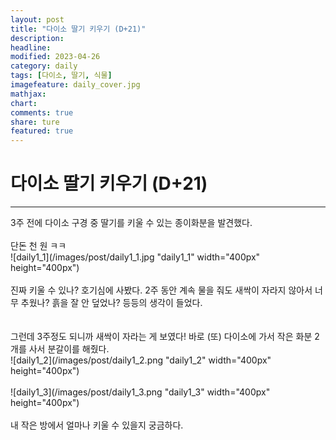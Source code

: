 ```yaml
---
layout: post
title: "다이소 딸기 키우기 (D+21)"
description:
headline:
modified: 2023-04-26
category: daily
tags: [다이소, 딸기, 식물]
imagefeature: daily_cover.jpg
mathjax:
chart:
comments: true
share: ture
featured: true
---
```


# 다이소 딸기 키우기 (D+21)

---------------------------------------


3주 전에 다이소 구경 중
딸기를 키울 수 있는 종이화분을 발견했다.
<br/>
<br/>
단돈 천 원 ㅋㅋ
<br/>
![daily1_1](/images/post/daily1_1.jpg "daily1_1" width="400px" height="400px")  
<br/>
진짜 키울 수 있나? 호기심에 사봤다.
2주 동안 계속 물을 줘도 새싹이 자라지 않아서
너무 추웠나? 흙을 잘 안 덮었나? 등등의 생각이 들었다.
<br/>
<br/>
<br/>
그런데 3주정도 되니까 새싹이 자라는 게 보였다!
바로 (또) 다이소에 가서 작은 화분 2개를 사서 분갈이를 해줬다.
<br/>
![daily1_2](/images/post/daily1_2.png "daily1_2" width="400px" height="400px")  
<br/>
![daily1_3](/images/post/daily1_3.png "daily1_3" width="400px" height="400px")  
<br/>
내 작은 방에서 얼마나 키울 수 있을지 궁금하다.